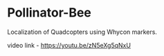 # Pollinator-Bee
Localization of Quadcopters using Whycon markers.

video link - https://youtu.be/zN5eXg5qNxU





